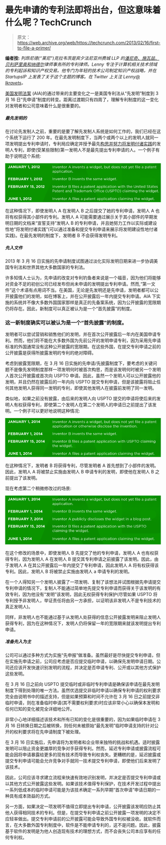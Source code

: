 # 最先申请的专利法即将出台，但这意味着什么呢？TechCrunch

> 原文：<https://web.archive.org/web/https://techcrunch.com/2013/02/16/first-to-file-a-primer/>

**编者按:** *列昂尼德(“莱尼”)克拉韦茨是宾夕法尼亚州费城 LLP 的[潘尼奇、施瓦兹、贝利萨里奥和纳德尔](https://web.archive.org/web/20230329114639/http://www.panitchlaw.com/Lawyers-Advisors/Leonid-Kravets.aspx)律师事务所的专利律师。Lenny 专注于计算机相关技术领域的专利起诉和知识产权交易。他专门为年轻的技术公司制定知识产权战略，并在 StartupsIP 上发表了关于这个主题的博客。在 Twitter 上关注 Lenny[@ lkravets](https://web.archive.org/web/20230329114639/https://twitter.com/#!/lkravets)。*

[美国发明法案](https://web.archive.org/web/20230329114639/http://www.govtrack.us/congress/bills/112/hr1249/text) (AIA)的通过带来的主要变化之一是美国专利法从“先发明”制度到 3 月 16 日“先申请”制度的转变。距离过渡期只有四周了，理解专利制度的这一变化对发明者和公司意味着什么是很重要的。

##### 最先发明的

在讨论先发制人之前，重要的是要了解先发制人系统是如何工作的，我们已经在这个系统下运行了 200 年。在最先发明制度下，当两个或两个以上的发明人就同一项发明提出专利申请时，专利局应确定并授予最先[构思并努力将发明付诸实践](https://web.archive.org/web/20230329114639/http://www.uspto.gov/web/offices/pac/mpep/s2138.html)的发明人专利，即使(受某些限制)第一发明人不是最先提出专利申请的人。一个例子有助于说明这个系统:

[![gp-patent1](img/7e6cdc68ad418689f9d9adcc67918e0a.png)](https://web.archive.org/web/20230329114639/https://techcrunch.com/wp-content/uploads/2013/02/gp-patent11.png)

在这种情况下，即使发明人 A 在发明人 B 之后提交了她的专利申请，发明人 A 也将有权获得其小部件的专利。发明人 A 可能需要通过展示关于其小部件的早期发明日期的文档来“宣誓支持”发明人 B 的专利申请，并且她努力工作以实际或建设性地“将发明付诸实践”(可以通过准备和提交专利申请来展示将发明建设性地付诸实践)。在最先发明的制度下，发明者 B 不会获得发明专利。

##### 先入文件

2013 年 3 月 16 日实施的先申请制度试图通过淡化实际发明日期来进一步协调美国专利法和世界其他大多数国家的专利法。

许多知情人士认为，先申请的改变对专利钓鱼者来说是一个福音，因为他们将能够对资金不足的初创公司已经发布但尚未申请的发明提出专利申请。然而,“第一文件”这个术语有点用词不当。在美国，无论是先发明还是先申请，发明者都可以公开披露他们的发明，如在博客上，并在公开披露后一年内提交专利申请。AIA 下实施的系统并不像大多数外国国家那样是真正的先备案系统，因为公开披露的宽限期仍将存在。因此，新制度可以真正被认为是一个“首先披露”的制度。

### 这一新制度确实可以被认为是一个“首先披露”的制度。

发明者可以尝试营销和销售他们的发明，并在首次公开披露后一年内在美国申请专利。然而，他们将不能在大多数外国为先前公开的发明申请专利，因为采用先申请标准的外国通常没有这种公开披露的宽限期。在这些外国，在提交专利申请之前的公开披露是获得所披露发明的专利的绝对障碍。

考虑到披露宽限期，在 3 月 16 日实施的先申请/先披露制度下，要考虑的关键问题不是像先发明制度那样一项发明何时被首次构思，而是该发明何时被另一个发明人首次公开披露或首次向 USPTO 申请。因此，虽然一个发明人可以公开披露他的发明，并且仍然在披露后的一年内向 USPTO 提交专利申请，但是该披露将阻止任何其他发明人获得同一发明的专利，即使其他发明人在披露前发明了同一发明。

类似地，如果之前没有披露，由后来的发明人向 USPTO 提交的申请将使后来的发明人有权获得专利，即使第二个发明人在第二个发明人的申请日之前提出了该发明。一个例子可以更好地说明这种情况:

[![gp-patent2-1](img/25dc6a3b8bc3fad7ba353853b8903c2a.png)](https://web.archive.org/web/20230329114639/https://techcrunch.com/wp-content/uploads/2013/02/gp-patent2-1.png)

在这种情况下，发明者 B 将获得专利，尽管发明者 A 首先想到了小部件的发明。因此，发明人 A 将被禁止实施由发明人 B 申请专利的发明，即使他在发明人 B 之前提出了该发明。

现在考虑第二个稍微修改过的场景:

[![gp-patent3](img/553ed2c7013abe233ea4d492817b20d3.png)](https://web.archive.org/web/20230329114639/https://techcrunch.com/wp-content/uploads/2013/02/gp-patent3.png)

在这个修改的场景中，即使发明人 B 先提交了他的专利申请，发明人 A 也有权获得专利，因为发明人 A 在发明人 B 提交其专利申请之前披露了该发明。因此，由于发明人 A 在其公开披露后一年内提交了专利申请，因此发明人 A 将有权获得该专利。因此，发明人 B 将被禁止实施由发明人 a 申请专利的发明。

在一个人得知另一个发明人披露了一项发明、复制了该想法并试图根据先申请提交专利申请的情况下，复制人不能通过简单地先提交专利申请而获得关于该发明的有效专利，因为他没有“发明”该发明，因此无权获得专利保护(尽管如果 USPTO 将专利授予非发明人，举证责任将由另一方承担，以证明该非发明人不是专利技术的真正发明人)。

同样，非发明人也不能通过基于从发明人处获得的信息公开披露发明来阻止发明人获得专利，因为在这种情况下，发明人仍将保留一年的宽限期来就该发明提出专利申请。

##### 准备先入为主

公司可以通过多种方式为实施“先申报”做准备。虽然最好是尽快提交专利申请，但在实施先申请之前，公司应考虑是否应提交临时申请，以确保先发明申请日期。公司还应该开发快速识别发明的流程，并决定是否申请专利、公开或以其他方式保护这些发明。

在 3 月 16 日之前向 USPTO 提交临时或非临时专利申请是确保该申请在最先发明制度下得到处理的唯一方法。虽然优选提交非临时申请以确保专利申请的权利要求完全由说明书中的描述支持，但是如果预算和时间不允许在 3 月 16 日之前提交非临时申请，则在准备临时申请(其不需要权利要求)时应该非常小心以确保本发明和任何已知的变化被完全详细地公开。

非常小心地详细描述该技术和所有已知的变化是很重要的，因为如果临时申请在 3 月 16 日转换日期之后被转换，则任何未被原始“最先发明”临时申请支持的针对公开的权利要求将在先申请制度下被处理。

在 3 月 16 日实施后，先申请将为发明者和企业带来独特的挑战和机遇。适时披露发明可以阻止资金更雄厚的竞争对手获得专利。然而，延迟专利申请或披露流程可能会因将申请暴露给更多的现有技术而导致专利权丧失。更糟糕的是，延迟披露或提交专利申请可能会允许竞争对手就同一技术提交专利申请，即使他们后来发明了该技术。

因此，公司应该寻求建立流程来快速有效地识别发明，并决定是否提交专利申请或以其他方式公开披露这些发明。如果该技术值得专利保护，在技术开发过程中提出一系列低成本的临时申请可能是为该技术确定一系列早期“首次申请”申请日期的一种具有成本效益的方式。

另一方面，如果决定一项发明不值得立即提出专利申请，公开披露该发明应防止其他人获得相同技术的专利。但是，在提交专利申请之前公开披露一项发明的决定不应轻率做出。提交专利申请前的公开披露可能会导致外国专利权被没收。就软件而言，在大多数外国专利制度中，软件是不能申请专利的，这不是问题。因此，披露基于软件的发明是为他人创造现有技术的理想方式，而不会丧失公司本应享有的任何专利权。